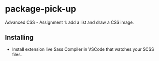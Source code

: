 # package-pick-up
Advanced CSS - Assignment 1:  add a list and draw a CSS image.

## Installing
- Install extension live Sass Compiler in VSCode that watches your SCSS files.
